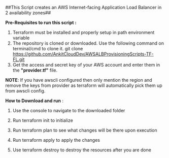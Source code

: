 ##This Script creates an AWS Internet-facing Application Load Balancer in 2 availability zones##

<b>Pre-Requisites to run this script :</b>
1. Terraform must be installed and properly setup in path environment variable
2. The repository is cloned or downloaded. Use the following command on terminal/cmd to clone it.
git clone https://github.com/AnkitCloudDev/AWSALBProvisioningScripts-TF-FL.git
3. Get the access and secret key of your AWS account and enter them in the <b>"provider.tf"</b> file. 

<b>NOTE</b>: If you have awscli configured then only mention the region and remove the keys from provider as terraform will automatically pick them up from awscli config.

<B>How to Download and run</B> : 

1. Use the console to navigate to the downloaded folder

2. Run terraform init to initialize

3. Run terraform plan to see what changes will be there upon execution

4. Run terraform apply to apply the changes 

5. Use terraform destroy to destroy the resources after you are done

